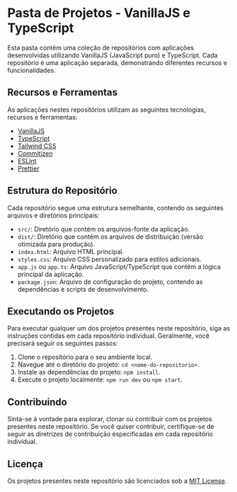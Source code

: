 # Pasta de Projetos - VanillaJS e TypeScript

Esta pasta contém uma coleção de repositórios com aplicações desenvolvidas utilizando VanillaJS (JavaScript puro) e TypeScript. Cada repositório é uma aplicação separada, demonstrando diferentes recursos e funcionalidades.

## Recursos e Ferramentas

As aplicações nestes repositórios utilizam as seguintes tecnologias, recursos e ferramentas:

- [VanillaJS](https://developer.mozilla.org/en-US/docs/Web/JavaScript)
- [TypeScript](https://www.typescriptlang.org/)
- [Tailwind CSS](https://tailwindcss.com/)
- [Commitizen](https://github.com/commitizen/cz-cli)
- [ESLint](https://eslint.org/)
- [Prettier](https://prettier.io/)

## Estrutura do Repositório

Cada repositório segue uma estrutura semelhante, contendo os seguintes arquivos e diretórios principais:

- `src/`: Diretório que contém os arquivos-fonte da aplicação.
- `dist/`: Diretório que contém os arquivos de distribuição (versão otimizada para produção).
- `index.html`: Arquivo HTML principal.
- `styles.css`: Arquivo CSS personalizado para estilos adicionais.
- `app.js` ou `app.ts`: Arquivo JavaScript/TypeScript que contém a lógica principal da aplicação.
- `package.json`: Arquivo de configuração do projeto, contendo as dependências e scripts de desenvolvimento.

## Executando os Projetos

Para executar qualquer um dos projetos presentes neste repositório, siga as instruções contidas em cada repositório individual. Geralmente, você precisará seguir os seguintes passos:

1. Clone o repositório para o seu ambiente local.
2. Navegue até o diretório do projeto: `cd <nome-do-repositorio>`.
3. Instale as dependências do projeto: `npm install`.
4. Execute o projeto localmente: `npm run dev` ou `npm start`.

## Contribuindo

Sinta-se à vontade para explorar, clonar ou contribuir com os projetos presentes neste repositório. Se você quiser contribuir, certifique-se de seguir as diretrizes de contribuição especificadas em cada repositório individual.

## Licença

Os projetos presentes neste repositório são licenciados sob a [MIT License](LICENSE).
